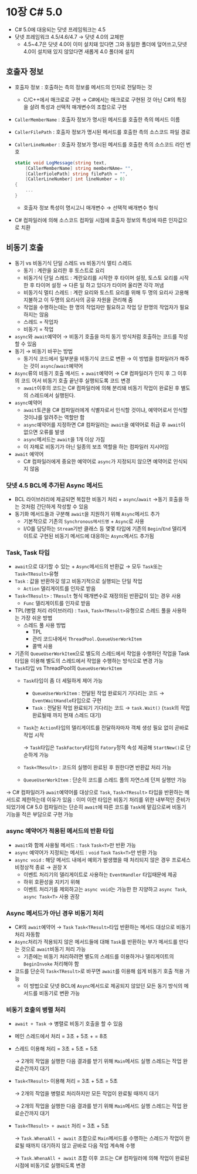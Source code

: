 # 10장 C# 5.0

- C# 5.0에 대응되는 닷넷 프레임워크는 4.5
- 닷넷 프레임워크 4.5/4.6/4.7 → 닷넷 4.0의 교체판
    - 4.5~4.7은 닷넷 4.0이 이미 설치돼 있다면 그와 동일한 폴더에 덮어쓰고,닷넷 4.0이 설치돼 있지 않았다면 새롭게 4.0 폴더에 설치

## 호출자 정보

- 호출자 정보 : 호출하는 측의 정보를 메서드의 인자로 전달하는 것
    - C/C++에서 매크로로 구현 → C#에서는 매크로로 구현된 것 아닌 C#의 특징을 살려 특성과 선택적 매개변수의 조합으로 구현
- `CallerMemberName` : 호출자 정보가 명시된 메서드를 호출한 측의 메서드 이름
- `CallerFilePath` : 호출자 정보가 명시된 메서드를 호출한 측의 소스코드 파일 경로
- `CallerLineNumber` : 호출자 정보가 명시된 메서드를 호출한 측의 소스코드 라인 번호
    
    ```csharp
    static void LogMessage(string text,
    	[CallerMemberName] string memberNAme= "",
    	[CallerFiolePath] string filePath = "",
    	[CallerLineNumber] int lineNumber = 0) 
    { 
    	...
    }
    ```
    
    - 호출자 정보 특성이 명시고니 매개변수 → 선택적 배개변수 형식
- C# 컴파일러에 의해 소스코드 컴파일 시점에 호출자 정보의 특성에 따른 인자값으로 치환

## 비동기 호출

- 동기 vs 비동기식 단일 스레드 vs 비동기식 멀티 스레드
    - 동기 : 계란을 요리한 후 토스트로 요리
    - 비동기식 단일 스레드 : 계란요리를 시작한 후 타이머 설정, 토스토 요리를 시작한 후 타이머 설정 → 다른 일 하고 있다가 타이머 울리면 각각 꺼냄
    - 비동기식 멀티 스레드 : 계란 요리와 토스트 요리를 위해 두 명의 요리사 고용해 지불하고 이 두명의 요리사의 공유 자원을 관리해 줌
    - 작업을 수행하는데는 한 명의 작업자만 필요하고 작업 당 한명의 작업자가 필요하지는 않음
    - 스레드 = 작업자
    - 비동기 = 작업
- `async`와 `await`예약어 → 비동기 호출을 마치 동기 방식처럼 호출하는 코드를 작성할 수 있음
- 동기 → 비동기 바꾸는 방법
    - 동기식 코드에서 일부분을 비동기식 코드로 변환 → 이 방법을 컴파일러가 해주는 것이 `async`/`await`예약어
- `Async`류의 비동기 호출 메서드 + `await`예약어 → C# 컴파일러가 인지 후 그 이후의 코드 어서 비동기 호출 끝난후 실행되도록 코드 변경
    - `await`이후의 코드는 C# 컴파일러에 의해 분리돼 비동기 작업이 완료된 후 별도의 스레드에서 실행된다.
- `async`예약어
    - `await`토큰을 C# 컴파일러에게 식별자로서 인식할 것이냐, 예약어로서 인식할 것이냐를 알려주는 역할만 함
    - `async`예약어를 지정하면 C# 컴파일러는 `await`을 예약어로 취급 후 `await`이 없으면 오류를 발생
    - `async`메서드는 `await`을 1개 이상 가짐
    - 이 자체로 비동기가 아닌 일종의 보조 역할을 하는 컴파일러 지시어임
- `await` 예약어
    - C# 컴파일러에게 중요한 예약어로 `async`가 지정되지 않으면 예약어로 인식되지 않음

### 닷넷 4.5 BCL에 추가된 Async 메서드

- BCL 라이브러리에 제공되면 복잡한 비동기 처리 + `async`/`await` →동기 호출을 하는 것처럼 간단하게 작성할 수 있음
- 동기화 메서드들과 구분해 `await`을 지원하기 위해 `Async`메서드 추가
    - 기본적으로 기존의 `Synchronous메서드명` + `Async`로 사용
    - I/O를 담당하는 `Stream`기반 클래스 등 몇몇 타입에 기존의 `Begin`/`End` 델리게이트로 구현된 비동기 메서드에 대응하는 `Async`메서드 추가됨

### Task, Task<TResult> 타입

- `await`으로 대기할 수 있는 + `Async`메서드의 반환값 →  모두 `Task`또는 `Task<TResult>`유형
- `Task` : 값을 반환하깆 않고 비동기적으로 실행되는 단일 작업
    - `Action` 델리게이트를 인자로 받음
- `Task<TResult>` : `TResult` 형식 매개변수로 재정의된 반환값이 있는 경우 사용
    - `Func` 델리게이트를 인자로 받음
- TPL(병렬 처리 라이브러리) : `Task`, `Task<TResult>`유형으로 스레드 풀을 사용하는 가장 쉬운 방법
    - 스레드 풀 사용 방법
        - TPL
        - 관리 코드내에서 `ThreadPool.QueueUserWorkItem`
        - 콜백 사용
- 기존의 `QueueUserWorkItem`으로 별도의 스레드에서 작업을 수행하던 작업을 Task 타입을 이용해 별도의 스레드에서 작업을 수행하는 방식으로 변경 가능
- `Task`타입 vs ThreadPool의 `QueueUserWorkItem`
    - `Task`타입이 좀 더 세밀하게 제어 가능
        - `QueueUserWorkItem` : 전달된 작업 완료되기 기다리는 코드 → `EventWaitHandle`타입으로 구현
        - `Task` : 전달된 작업 완료되기 기다리는 코드 → `task.Wait()` 
        (`task`의 작업 완료될때 까지 현재 스레드 대기)
    - `Task`는 `Action`타입의 델리게이트를 전달하자마자 객체 생성 필요 없이 곧바로 작업 시작
        
        → `Task`타입은 `TaskFactory`타입의 `Fatory`정적 속성 제공해 `StartNew()`로 단순하게 가능
        
    - `Task<TResult>` : 코드의 실행이 완료된 후 원한다면 반환값 처리 가능
    - `QueueUserWorkItem` : 단순히 코드를 스레드 풀의 자연스레 던져 실행만 가능

→ C# 컴파일러가 `await`예약어를 대상으로 `Task`, `Task<TResult>` 타입을 반환하는 메서드로 제한하는데 이유가 있음 : 이미 이런 타입은 비동기 처리를 위한 내부적인 준비가 되었기에 C# 5.0 컴파일러는 단순히 `await`에 따른 코드를 `Task`에 맡김으로써 비동기 기능을 적은 부담으로 구현 가능

### async 예약어가 적용된 메서드의 반환 타입

- `await`와 함께 사용될 메서드 : `Task` `Task<T>`만 반환 가능
- `async` 예약어가 지정되는 메서드 : `void` `Task` `Task<T>`만 반환 가능
- `async void` : 해당 메서드 내에서 예외가 발생했을 때 처리되지 않은 경우 프로세스 비정상적 종료 → 권장 X
    - 이벤트 처리기의 델리게이트로 사용하는 `EventHandler` 타입때문에 제공
    - 하위 호환성을 지키기 위해
    - 이벤트 처리기를 제외하고는 `async void`는 가능한 한 지양하고 `async Task`, `async Task<T>` 사용 권장

### Async 메서드가 아닌 경우 비동기 처리

- C#의 `await`예약어 → `Task` `Task<TResult>`타입 반환하는 메서드 대상으로 비동기 처리 자동함
- `Async`처리가 적용되지 않은 메서드들에 대해 `Task`를 반환하는 부가 메서드를 만다는 것으로 `await`비동기 처리 가능
    - 기존에는 비동기 처리하려면 별도의 스레드를 이용하거나 델리게이트의 `BeginInvoke` 처리해야 함
- 코드를 단순히 `Task<TResult>`로 바꾸면 `await`를 이용해 쉽게 비동기 호출 적용 가능
    - 이 방법으로 닷넷 BCL에 `Async`메서드로 제공되지 않았던 모든 동기 방식의 메서드를 비동기로 변환 가능

### 비동기 호출의 병렬 처리

- `await + Task` → 병렬로 비동기 호출을 할 수 있음
- 메인 스레드에서 처리 = 3초 + 5초 + = 8초
- 스레드 이용해 처리 = 3초 + 5초 = 5초
    
    → 2개의 작업을 실행한 다음 결과를 받기 위해 `Main`메서드 실행 스레드는 작업 완료순간까지 대기
    
- `Task<TResult>` 이용해 처리  = 3초 + 5초 = 5초
    
    → 2개의 작업을 병렬로 처리하지만 모든 작업이 완료될 때까지 대기
    
    → 2개의 작업을 실행한 다음 결과를 받기 위해 `Main`메서드 실행 스레드는 작업 완료순간까지 대기
    
- `Task<TResult> + await` 처리  = 3초 + 5초
    
    → `Task.WhenaAll + await` 조합으로 `Main`메서드를 수행하는 스레드가 작업이 완료될 때까지 대기하지 않고 곧바로 다음 작업 계속해 수행
    
    → `Task.WhenaAll + await` 조합 이후 코드는 C# 컴파일러에 의해 작업이 완료된 시점에 비동기로 실행되도록 변경
